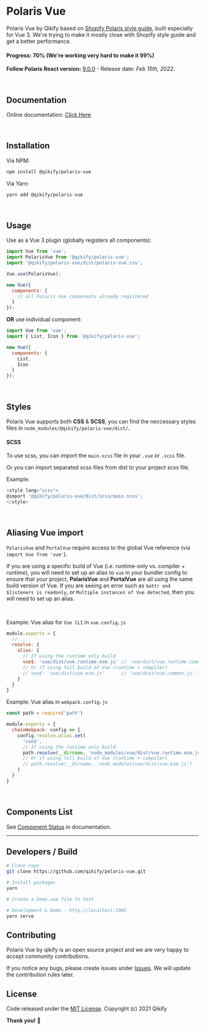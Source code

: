 # Polaris Vue

Polaris Vue by Qikify based on [Shopify Polaris style guide](https://polaris.shopify.com/), built especially for Vue 3.
We're trying to make it mostly close with Shopify style guide and get a better performance.

#### Progress: 70% (We're working very hard to make it 99%)

**Follow Polaris React version:** [9.0.0](https://github.com/Shopify/polaris-react/releases/tag/v9.0.0) - Release date: *Feb 15th, 2022*.

<br/>

## Documentation

Online documentation: [Click Here](https://qikify.github.io/polaris-vue/)

<br/>

## Installation

Via NPM:

```bash
npm install @qikify/polaris-vue
```

Via Yarn:

```bash
yarn add @qikify/polaris-vue
```

<br/>

## Usage

Use as a Vue 3 plugin (globally registers all components):

```js
import Vue from 'vue';
import PolarisVue from '@qikify/polaris-vue';
import '@qikify/polaris-vue/dist/polaris-vue.css';

Vue.use(PolarisVue);

new Vue({
  components: {
    // all Polaris Vue components already registered
  }
});
```

**OR** use individual component:

```js
import Vue from 'vue';
import { List, Icon } from '@qikify/polaris-vue';

new Vue({
  components: {
    List,
    Icon
  }
});
```

<br/>

## **Styles**

Polaris Vue supports both **CSS** & **SCSS**, you can find the neccessary styles files in `node_modules/@qikify/polaris-vue/dist/`.

#### **SCSS**

To use scss, you can import the `main.scss` file in your `.vue` or `.scss` file.

Or you can import separated scss files from dist to your project scss file.

Example:

```javascript
<style lang="scss">
@import '@qikify/polaris-vue/dist/scss/main.scss';
</style>
```

<br/>

## Aliasing Vue import

`PolarisVue` and `PortalVue` require access to the global Vue reference (via `import Vue from 'vue'`).

If you are using a specific build of Vue (i.e. runtime-only vs. compiler + runtime), you will need to set up an alias to `vue` in your bundler config to ensure that your project, **PolarisVue** and **PortalVue** are all using the same build version of Vue. If you are seeing an error such as `$attr and $listeners is readonly`, or `Multiple instances of Vue detected`, then you will need to set up an alias.

<br/>

Example: Vue alias for `Vue CLI` in `vue.config.js`

```js
module.exports = {
  // ...
  resolve: {
    alias: {
      // If using the runtime only build
      vue$: 'vue/dist/vue.runtime.esm.js' // 'vue/dist/vue.runtime.common.js' for webpack 1
      // Or if using full build of Vue (runtime + compiler)
      // vue$: 'vue/dist/vue.esm.js'      // 'vue/dist/vue.common.js' for webpack 1
    }
  }
}
```

Example: Vue alias in `webpack.config.js`

```js
const path = require('path')

module.exports = {
  chainWebpack: config => {
    config.resolve.alias.set(
      'vue$',
      // If using the runtime only build
      path.resolve(__dirname, 'node_modules/vue/dist/vue.runtime.esm.js')
      // Or if using full build of Vue (runtime + compiler)
      // path.resolve(__dirname, 'node_modules/vue/dist/vue.esm.js')
    )
  }
}
```

<br/>

## Components List

See [Component Status](https://qikify.github.io/polaris-vue/?path=/docs/component-status--page) in documentation.

---

## Developers / Build

```bash
# Clone repo
git clone https://github.com/qikify/polaris-vue.git

# Install packages
yarn

# Create a Demo.vue file to test

# Development & Demo - http://localhost:1902
yarn serve
```

## Contributing

Polaris Vue by qikify is an open source project and we are very happy to accept community contributions.

If you notice any bugs, please create issues under [Issues](https://github.com/qikify/polaris-vue/issues).
We will update the contribution rules later.

## License

Code released under the  [MIT License](https://github.com/qikify/polaris-vue/LICENSE).
Copyright (c) 2021 Qikify

**Thank you!** :tada:
